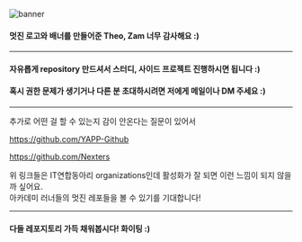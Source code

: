 ![banner](https://user-images.githubusercontent.com/50910456/227233755-214745e7-edbd-4194-94a5-fa5fca5784be.png)

#### 멋진 로고와 배너를 만들어준 Theo, Zam 너무 감사해요 :)

---

#### 자유롭게 repository 만드셔서 스터디, 사이드 프로젝트 진행하시면 됩니다 :)
#### 혹시 권한 문제가 생기거나 다른 분 초대하시려면 저에게 메일이나 DM 주세요 :)

---
추가로 어떤 걸 할 수 있는지 감이 안온다는 질문이 있어서      

https://github.com/YAPP-Github   

https://github.com/Nexters   


위 링크들은 IT연합동아리 organizations인데 활성화가 잘 되면 이런 느낌이 되지 않을까 싶어요.   
아카데미 러너들의 멋진 레포들을 볼 수 있기를 기대합니다!   

---

#### 다들 레포지토리 가득 채워봅시다! 화이팅 :)
